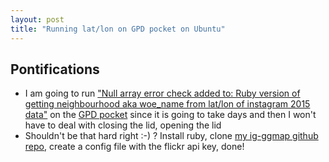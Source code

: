 ```yaml
---
layout: post
title: "Running lat/lon on GPD pocket on Ubuntu"
---
```


## Pontifications

* I am going to run  ["Null array error check added to: Ruby version of getting neighbourhood aka woe_name from lat/lon of instagram 2015 data"](http://rolandtanglao.com/2017/09/21/p1-null-array-error-check-ruby-version-of-add-neighbourhood-aka-woename-to-lat-lon-copy/) on the [GPD pocket](http://rolandtanglao.com/2017/09/05/p1-how-to-make-bluetooth-work-gpd-pocket-ubuntu/) since it is going to take days and then I won't have to deal with closing the lid, opening the lid
* Shouldn't be that hard right :-) ? Install ruby, clone [my ig-ggmap github repo](https://github.com/rtanglao/ig-ggmap), create a config file with the flickr api key, done!